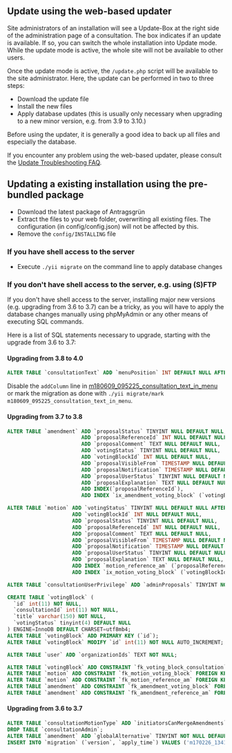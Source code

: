 ## Update using the web-based updater

Site administrators of an installation will see a Update-Box at the right side of the administration page of a consultation. The box indicates if an update is available. If so, you can switch the whole installation into Update mode. While the update mode is active, the whole site will not be available to other users.

Once the update mode is active, the ``/update.php`` script will be available to the site administrator. Here, the update can be performed in two to three steps:

- Download the update file
- Install the new files
- Apply database updates (this is usually only necessary when upgrading to a new minor version, e.g. from 3.9 to 3.10.)

Before using the updater, it is generally a good idea to back up all files and especially the database.

If you encounter any problem using the web-based updater, please consult the [Update Troubleshooting FAQ](update-troubleshooting.md).

## Updating a existing installation using the pre-bundled package

- Download the latest package of Antragsgrün
- Extract the files to your web folder, overwriting all existing files. The configuration (in config/config.json) will not be affected by this.
- Remove the ``config/INSTALLING`` file

### If you have shell access to the server

- Execute ``./yii migrate`` on the command line to apply database changes

### If you don't have shell access to the server, e.g. using (S)FTP

If you don't have shell access to the server, installing major new versions (e.g. upgrading from 3.6 to 3.7) can be a tricky, as you will have to apply the database changes manually using phpMyAdmin or any other means of executing SQL commands.

Here is a list of SQL statements necessary to upgrade, starting with the upgrade from 3.6 to 3.7:

#### Upgrading from 3.8 to 4.0

```sql
ALTER TABLE `consultationText` ADD `menuPosition` INT DEFAULT NULL AFTER `textId`;
```

Disable the `addColumn` line in [m180609_095225_consultation_text_in_menu](../migrations/m180609_095225_consultation_text_in_menu.php#L15) or mark the migration as done with `./yii migrate/mark m180609_095225_consultation_text_in_menu`.


#### Upgrading from 3.7 to 3.8

```sql
ALTER TABLE `amendment` ADD `proposalStatus` TINYINT NULL DEFAULT NULL,
                        ADD `proposalReferenceId` INT NULL DEFAULT NULL,
                        ADD `proposalComment` TEXT NULL DEFAULT NULL,
                        ADD `votingStatus` TINYINT NULL DEFAULT NULL,
                        ADD `votingBlockId` INT NULL DEFAULT NULL,
                        ADD `proposalVisibleFrom` TIMESTAMP NULL DEFAULT NULL,
                        ADD `proposalNotification` TIMESTAMP NULL DEFAULT NULL,
                        ADD `proposalUserStatus` TINYINT NULL DEFAULT NULL,
                        ADD `proposalExplanation` TEXT NULL DEFAULT NULL,
                        ADD INDEX(`proposalReferenceId`),
                        ADD INDEX `ix_amendment_voting_block` (`votingBlockId`);

ALTER TABLE `motion` ADD `votingStatus` TINYINT NULL DEFAULT NULL AFTER `slug`,
                     ADD `votingBlockId` INT NULL DEFAULT NULL,
                     ADD `proposalStatus` TINYINT NULL DEFAULT NULL,
                     ADD `proposalReferenceId` INT NULL DEFAULT NULL,
                     ADD `proposalComment` TEXT NULL DEFAULT NULL,
                     ADD `proposalVisibleFrom` TIMESTAMP NULL DEFAULT NULL,
                     ADD `proposalNotification` TIMESTAMP NULL DEFAULT NULL,
                     ADD `proposalUserStatus` TINYINT NULL DEFAULT NULL,
                     ADD `proposalExplanation` TEXT NULL DEFAULT NULL,
                     ADD INDEX `motion_reference_am` (`proposalReferenceId`),
                     ADD INDEX `ix_motion_voting_block` (`votingBlockId`);

ALTER TABLE `consultationUserPrivilege` ADD `adminProposals` TINYINT NOT NULL DEFAULT '0' AFTER `adminScreen`;

CREATE TABLE `votingBlock` (
  `id` int(11) NOT NULL,
  `consultationId` int(11) NOT NULL,
  `title` varchar(150) NOT NULL,
  `votingStatus` tinyint(4) DEFAULT NULL
) ENGINE=InnoDB DEFAULT CHARSET=utf8mb4;
ALTER TABLE `votingBlock` ADD PRIMARY KEY (`id`);
ALTER TABLE `votingBlock` MODIFY `id` int(11) NOT NULL AUTO_INCREMENT;

ALTER TABLE `user` ADD `organizationIds` TEXT NOT NULL;

ALTER TABLE `votingBlock` ADD CONSTRAINT `fk_voting_block_consultation` FOREIGN KEY (`consultationId`) REFERENCES `consultation`(`id`) ON DELETE RESTRICT ON UPDATE RESTRICT;
ALTER TABLE `motion` ADD CONSTRAINT `fk_motion_voting_block` FOREIGN KEY (`votingBlockId`) REFERENCES `votingBlock`(`id`) ON DELETE RESTRICT ON UPDATE RESTRICT;
ALTER TABLE `motion` ADD CONSTRAINT `fk_motion_reference_am` FOREIGN KEY (`proposalReferenceId`) REFERENCES `motion`(`id`) ON DELETE RESTRICT ON UPDATE RESTRICT;
ALTER TABLE `amendment` ADD CONSTRAINT `fk_amendment_voting_block` FOREIGN KEY (`votingBlockId`) REFERENCES `votingBlock`(`id`) ON DELETE RESTRICT ON UPDATE RESTRICT;
ALTER TABLE `amendment` ADD CONSTRAINT `fk_amendment_reference_am` FOREIGN KEY (`proposalReferenceId`) REFERENCES `amendment`(`id`) ON DELETE RESTRICT ON UPDATE RESTRICT;
```

#### Upgrading from 3.6 to 3.7

```sql
ALTER TABLE `consultationMotionType` ADD `initiatorsCanMergeAmendments` TINYINT NOT NULL DEFAULT '0' AFTER `policySupportAmendments`;
DROP TABLE `consultationAdmin`;
ALTER TABLE `amendment` ADD `globalAlternative` TINYINT NOT NULL DEFAULT '0';
INSERT INTO `migration` (`version`, `apply_time`) VALUES ('m170226_134156_motionInitiatorsAmendmentMerging', 1489921851), ('m170419_182728_delete_consultation_admin', 1492626507), ('m170611_195343_global_alternatives', 1497211108);
```
